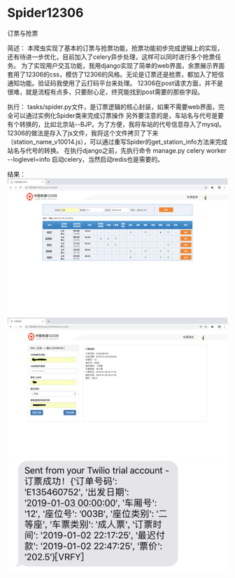 # Spider12306
订票与抢票

简述： 
本爬虫实现了基本的订票与抢票功能，抢票功能初步完成逻辑上的实现，还有待进一步优化，目前加入了celery异步处理，这样可以同时进行多个抢票任务。
为了实现用户交互功能，我用django实现了简单的web界面，余票展示界面套用了12306的css，模仿了12306的风格。无论是订票还是抢票，都加入了短信通知功能。验证码我使用了云打码平台来处理。
12306在post请求方面，并不是很难，就是流程有点多，只要耐心足，终究能找到post需要的那些字段。

执行： 
tasks/spider.py文件，是订票逻辑的核心封装，如果不需要web界面，完全可以通过实例化Spider类来完成订票操作
另外要注意的是，车站名与代号是要有个转换的，比如北京站--BJP。为了方便，我将车站的代号信息存入了mysql。12306的做法是存入了js文件，我将这个文件拷贝了下来（station_name_v10014.js），可以通过重写Spider的get_station_info方法来完成站名与代号的转换。
在执行django之前，先执行命令 manage.py celery worker --loglevel=info 启动celery，当然启动redis也是需要的。

结果：  
![image](https://github.com/LemonBottom/Spider12306/blob/master/Screen1.png?raw=true)
![image](https://github.com/LemonBottom/Spider12306/blob/master/Screen2.png?raw=true)
![image](https://github.com/LemonBottom/Spider12306/blob/master/message.jpeg?raw=true)


